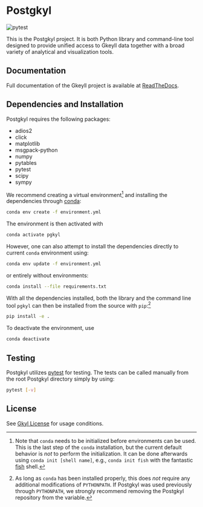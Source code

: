 # Postgkyl

![pytest](https://github.com/ammarhakim/postgkyl/actions/workflows/test.yml/badge.svg)

This is the Postgkyl project. It is both Python library and command-line tool
designed to provide unified access to Gkeyll data together with a broad variety
of analytical and visualization tools.

## Documentation

Full documentation of the Gkeyll project is available at
[ReadTheDocs](http://gkeyll.rtfd.io).

## Dependencies and Installation

Postgkyl requires the following packages:

* adios2
* click
* matplotlib
* msgpack-python
* numpy
* pytables
* pytest
* scipy
* sympy

We recommend creating a virtual environment[^1] and installing the dependencies
through [conda](https://conda.io/miniconda.html):

```bash
conda env create -f environment.yml
```

The environment is then activated with

```bash
conda activate pgkyl
```

However, one can also attempt to install the dependencies directly to current
`conda` environment using:

```bash
conda env update -f environment.yml
```

or entirely without environments:

```bash
conda install --file requirements.txt
```

With all the dependencies installed, both the library and the command line tool `pgkyl` can then be installed from the source with `pip`:[^2]

```bash
pip install -e .
```

To deactivate the environment, use

```bash
conda deactivate
```

## Testing

Postgkyl utilizes [pytest](https://docs.pytest.org/) for testing. The tests can
be called manually from the root Postgkyl directory simply by using:

```bash
pytest [-v]
```

## License

See [Gkyl License](http://gkyl.readthedocs.io/en/latest/license.html)
for usage conditions.

[^1]: Note that `conda` needs to be initialized before environments can be used.
    This is the last step of the `conda` installation, but the current default
    behavior is _not_ to perform the initialization. It can be done afterwards
    using `conda init [shell name]`, e.g., `conda init fish` with the fantastic
    [fish](https://fishshell.com/) shell.

[^2]: As long as `conda` has been installed properly, this does _not_ require
    any additional modifications of `PYTHONPATH`. If Postgkyl was used
    previously through `PYTHONPATH`, we strongly recommend removing the Postgkyl
    repository from the variable.
